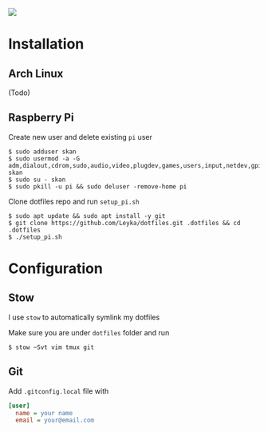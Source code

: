 ![](https://github.com/jglovier/dotfiles-logo/blob/master/dotfiles-logo.png?raw=true)

# Installation 

## Arch Linux

(Todo)

## Raspberry Pi

Create new user and delete existing `pi` user
```
$ sudo adduser skan
$ sudo usermod -a -G adm,dialout,cdrom,sudo,audio,video,plugdev,games,users,input,netdev,gpio,i2c,spi skan
$ sudo su - skan
$ sudo pkill -u pi && sudo deluser -remove-home pi
```

Clone dotfiles repo and run `setup_pi.sh`
```
$ sudo apt update && sudo apt install -y git
$ git clone https://github.com/Leyka/dotfiles.git .dotfiles && cd .dotfiles
$ ./setup_pi.sh
```

# Configuration 

## Stow

I use `stow` to automatically symlink my dotfiles

Make sure you are under `dotfiles` folder and run

```
$ stow ~Svt vim tmux git
```

## Git

Add `.gitconfig.local` file with
```ini
[user]
  name = your name
  email = your@email.com
```